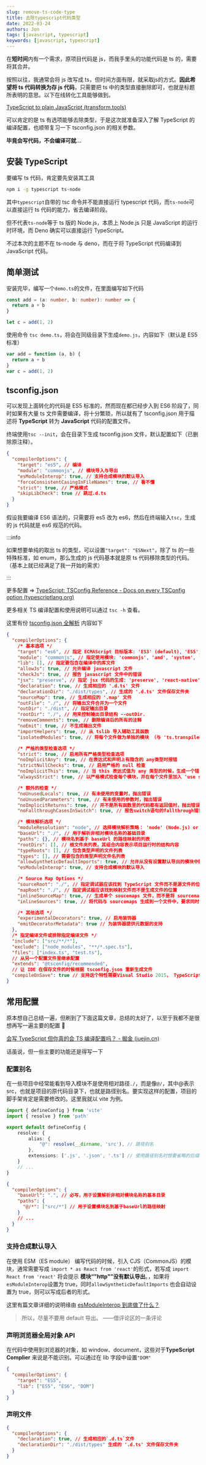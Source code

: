 ```yaml
---
slug: remove-ts-code-type
title: 去除typescript代码类型
date: 2022-03-24
authors: Jon
tags: [javascript, typescript]
keywords: [javascript, typescript]
---
```


在**短时间**内有一个需求，原项目代码是 js，而我手里头的功能代码是 ts 的，需要将其合并。

按照以往，我通常会将 js 改写成 ts，但时间方面有限，就采取js的方式。**因此希望将 ts 代码转换为存 js 代码**，只需要把 ts 中的类型直接删除即可，也就是标题所表明的意思。以下在线转化工具能够做到。

[TypeScript to plain JavaScript (transform.tools)](https://transform.tools/typescript-to-javascript)

可以肯定的是 ts 有选项能够去除类型，于是这次就准备深入了解 TypeScript 的编译配置，也顺带复习一下 tsconfig.json 的相关参数。

**毕竟会写代码，不会编译可就...**

<!-- truncate -->

## 安装 TypeScript

要编写 ts 代码，肯定要先安装其工具

```sh
npm i -g typescript ts-node
```

其中`typescript`自带的 tsc 命令并不能直接运行 typescript 代码，而`ts-node`可以直接运行 ts 代码的能力，省去编译阶段。

但不代表`ts-node`等于 ts 版的 Node.js，本质上 Node.js 只是 JavaScript 的运行时环境，而 Deno 确实可以直接运行 TypeScript。

不过本次的主题不在 ts-node 与 deno，而在于将 TypeScript 代码编译到 JavaScript 代码。

## 简单测试

安装完毕，编写一个`demo.ts`的文件，在里面编写如下代码

```typescript title="demo.ts"
const add = (a: number, b: number): number => {
  return a + b
}

let c = add(1, 2)
```

使用命令 `tsc demo.ts`，将会在同级目录下生成`demo.js`，内容如下（默认是 ES5 标准）

```javascript title="demo.js"
var add = function (a, b) {
  return a + b
}
var c = add(1, 2)
```

## tsconfig.json

可以发现上面转化的代码是 ES5 标准的，然而现在都已经步入到 ES6 阶段了，同时如果有大量 ts 文件需要编译，将十分繁琐，所以就有了 tsconfig.json 用于描述将 **TypeScript** 转为 **JavaScript** 代码的配置文件。

终端使用`tsc --init`，会在目录下生成 tsconfig.json 文件，默认配置如下（已删除原注释）。

```json title="tsconfig.json"
{
  "compilerOptions": {
    "target": "es5", // 编译
    "module": "commonjs", // 模块导入与导出
    "esModuleInterop": true, // 支持合成模块的默认导入
    "forceConsistentCasingInFileNames": true, // 看不懂
    "strict": true, // 严格模式
    "skipLibCheck": true // 跳过.d.ts
  }
}
```

假设我要编译 ES6 语法的，只需要将 es5 改为 es6，然后在终端输入`tsc`，生成的 js 代码就是 es6 规范的代码。

:::info

如果想要单纯的取出 ts 的类型，可以设置`"target": "ESNext"`，除了 ts 的一些特殊标准，如 enum，那么生成的 js 代码基本就是原 ts 代码移除类型的代码。（基本上就已经满足了我一开始的需求）

:::

更多配置 => [TypeScript: TSConfig Reference - Docs on every TSConfig option (typescriptlang.org)](https://www.typescriptlang.org/tsconfig)

更多相关 TS 编译配置和使用说明可以通过 `tsc -h` 查看。

这里有份 [tsconfig.json 全解析](https://juejin.cn/post/7039583726375796749#heading-22) 内容如下

```json title="tsconfig.json"
{
  "compilerOptions": {
    /* 基本选项 */
    "target": "es6", // 指定 ECMAScript 目标版本: 'ES3' (default), 'ES5', 'ES2015', 'ES2016', 'ES2017', or 'ESNEXT'
    "module": "commonjs", // 指定使用模块: 'commonjs', 'amd', 'system', 'umd' or 'es2015'
    "lib": [], // 指定要包含在编译中的库文件
    "allowJs": true, // 允许编译 javascript 文件
    "checkJs": true, // 报告 javascript 文件中的错误
    "jsx": "preserve", // 指定 jsx 代码的生成: 'preserve', 'react-native', or 'react'
    "declaration": true, // 生成相应的 '.d.ts' 文件
    "declarationDir": "./dist/types", // 生成的 '.d.ts' 文件保存文件夹
    "sourceMap": true, // 生成相应的 '.map' 文件
    "outFile": "./", // 将输出文件合并为一个文件
    "outDir": "./dist", // 指定输出目录
    "rootDir": "./", // 用来控制输出目录结构 --outDir.
    "removeComments": true, // 删除编译后的所有的注释
    "noEmit": true, // 不生成输出文件
    "importHelpers": true, // 从 tslib 导入辅助工具函数
    "isolatedModules": true, // 将每个文件做为单独的模块 （与 'ts.transpileModule' 类似）.

    /* 严格的类型检查选项 */
    "strict": true, // 启用所有严格类型检查选项
    "noImplicitAny": true, // 在表达式和声明上有隐含的 any类型时报错
    "strictNullChecks": true, // 启用严格的 null 检查
    "noImplicitThis": true, // 当 this 表达式值为 any 类型的时候，生成一个错误
    "alwaysStrict": true, // 以严格模式检查每个模块，并在每个文件里加入 'use strict'

    /* 额外的检查 */
    "noUnusedLocals": true, // 有未使用的变量时，抛出错误
    "noUnusedParameters": true, // 有未使用的参数时，抛出错误
    "noImplicitReturns": true, // 并不是所有函数里的代码都有返回值时，抛出错误
    "noFallthroughCasesInSwitch": true, // 报告switch语句的fallthrough错误。（即，不允许switch的case语句贯穿）

    /* 模块解析选项 */
    "moduleResolution": "node", // 选择模块解析策略： 'node' (Node.js) or 'classic' (TypeScript pre-1.6)
    "baseUrl": "./", // 用于解析非相对模块名称的基础目录
    "paths": {}, // 模块名到基于 baseUrl 的路径映射的列表
    "rootDirs": [], // 根文件夹列表，其组合内容表示项目运行时的结构内容
    "typeRoots": [], // 包含类型声明的文件列表
    "types": [], // 需要包含的类型声明文件名列表
    "allowSyntheticDefaultImports": true, // 允许从没有设置默认导出的模块中默认导入。
    "esModuleInterop": true, // 支持合成模块的默认导入

    /* Source Map Options */
    "sourceRoot": "./", // 指定调试器应该找到 TypeScript 文件而不是源文件的位置
    "mapRoot": "./", // 指定调试器应该找到映射文件而不是生成文件的位置
    "inlineSourceMap": true, // 生成单个 soucemaps 文件，而不是将 sourcemaps 生成不同的文件
    "inlineSources": true, // 将代码与 sourcemaps 生成到一个文件中，要求同时设置了 --inlineSourceMap 或 --sourceMap 属性

    /* 其他选项 */
    "experimentalDecorators": true, // 启用装饰器
    "emitDecoratorMetadata": true // 为装饰器提供元数据的支持
  },
  /* 指定编译文件或排除指定编译文件 */
  "include": ["src/**/*"],
  "exclude": ["node_modules", "**/*.spec.ts"],
  "files": ["index.ts", "test.ts"],
  // 从另一个配置文件里继承配置
  "extends": "@tsconfig/recommended",
  // 让 IDE 在保存文件的时候根据 tsconfig.json 重新生成文件
  "compileOnSave": true // 支持这个特性需要Visual Studio 2015， TypeScript 1.8.4 以上并且安装 atom-typescript 插件
}
```

## 常用配置

原本想自己总结一遍，但刷到了下面这篇文章，总结的太好了，以至于我都不是很想再写一遍主要的配置 🤩

[会写 TypeScript 但你真的会 TS 编译配置吗？ - 掘金 (juejin.cn)](https://juejin.cn/post/7039583726375796749#heading-4)

话虽说，但一些主要的功能还是得写一下

### 配置别名

在一些项目中经常能看到导入模块不是使用相对路径`./`，而是像`@/`，其中@表示 src，也就是项目的原代码目录下，也就是路径别名。要实现这样的配置，项目的脚手架肯定是需要修改的。这里我就以 vite 为例。

```typescript title="vite.config.ts"
import { defineConfig } from 'vite'
import { resolve } from 'path'

export default defineConfig {
    resolve: {
        alias: {
            "@": resolve(__dirname, 'src'), // 路径别名
        },
        extensions: ['.js', '.json', '.ts'] // 使用路径别名时想要省略的后缀名
    }
    // ...
}
```

```json title="tsconfig.json"
{
  "compilerOptions": {
    "baseUrl": ".", // 必写，用于设置解析非相对模块名称的基本目录
    "paths": {
      "@/*": ["src/*"] // 用于设置模块名到基于baseUrl的路径映射
    }
    // ...
  }
}
```

### 支持合成默认导入

在使用 ESM（ES module） 编写代码的时候，引入 CJS（CommonJS）的模块，通常需要写成 `import * as React from 'react'`的形式，若写成 `import React from 'react'` 将会提示 **模块“"http"”没有默认导出**。，如果将`esModuleInterop`设置为 true，同时`allowSyntheticDefaultImports` 也会自动设置为 true，则可以写成后者的形式。

这里有篇文章详细的说明缘由 [esModuleInterop 到底做了什么？](https://zhuanlan.zhihu.com/p/148081795)

> 所以，尽量不要用 default 导出。 ——借评论区的一条评论

### 声明浏览器全局对象 API

在代码中使用到浏览器的对象，如 window、document，这些对于**TypeScript Complier** 来说是不能识别。可以通过在 lib 字段中设置`"DOM"`

```json
{
  "compilerOptions": {
    "target": "ES5",
    "lib": ["ES5", "ES6", "DOM"]
  }
}
```

### 声明文件

```json
{
  "compilerOptions": {
    "declaration": true, // 生成相应的`.d.ts`文件
    "declarationDir": "./dist/types" 生成的 '.d.ts' 文件保存文件夹
  }
}
```
